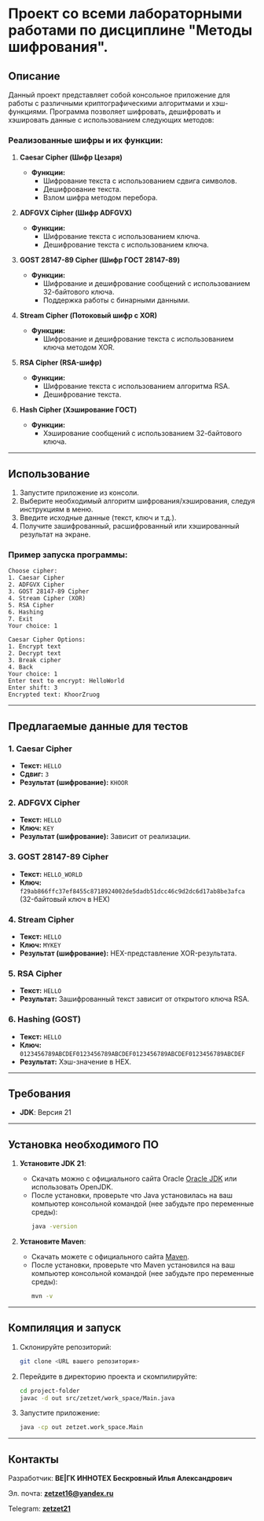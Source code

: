 # Проект со всеми лабораторными работами по дисциплине "Методы шифрования". 

## Описание

Данный проект представляет собой консольное приложение для работы с различными криптографическими алгоритмами и хэш-функциями.
Программа позволяет шифровать, дешифровать и хэшировать данные с использованием следующих методов:

### Реализованные шифры и их функции:
1. **Caesar Cipher (Шифр Цезаря)**
    - **Функции:**
        - Шифрование текста с использованием сдвига символов.
        - Дешифрование текста.
        - Взлом шифра методом перебора.

2. **ADFGVX Cipher (Шифр ADFGVX)**
    - **Функции:**
        - Шифрование текста с использованием ключа.
        - Дешифрование текста с использованием ключа.

3. **GOST 28147-89 Cipher (Шифр ГОСТ 28147-89)**
    - **Функции:**
        - Шифрование и дешифрование сообщений с использованием 32-байтового ключа.
        - Поддержка работы с бинарными данными.

4. **Stream Cipher (Потоковый шифр с XOR)**
    - **Функции:**
        - Шифрование и дешифрование текста с использованием ключа методом XOR.

5. **RSA Cipher (RSA-шифр)**
    - **Функции:**
        - Шифрование текста с использованием алгоритма RSA.
        - Дешифрование текста.

6. **Hash Cipher (Хэширование ГОСТ)**
    - **Функции:**
        - Хэширование сообщений с использованием 32-байтового ключа.

---

## Использование
1. Запустите приложение из консоли.
2. Выберите необходимый алгоритм шифрования/хэширования, следуя инструкциям в меню.
3. Введите исходные данные (текст, ключ и т.д.).
4. Получите зашифрованный, расшифрованный или хэшированный результат на экране.

### Пример запуска программы:
```plaintext
Choose cipher:
1. Caesar Cipher
2. ADFGVX Cipher
3. GOST 28147-89 Cipher
4. Stream Cipher (XOR)
5. RSA Cipher
6. Hashing
7. Exit
Your choice: 1

Caesar Cipher Options:
1. Encrypt text
2. Decrypt text
3. Break cipher
4. Back
Your choice: 1
Enter text to encrypt: HelloWorld
Enter shift: 3
Encrypted text: KhoorZruog
```

---

## Предлагаемые данные для тестов

### 1. **Caesar Cipher**
- **Текст:** `HELLO`
- **Сдвиг:** `3`
- **Результат (шифрование):** `KHOOR`

### 2. **ADFGVX Cipher**
- **Текст:** `HELLO`
- **Ключ:** `KEY`
- **Результат (шифрование):** Зависит от реализации.

### 3. **GOST 28147-89 Cipher**
- **Текст:** `HELLO_WORLD`
- **Ключ:** `f29ab866ffc37ef8455c8718924002de5dadb51dcc46c9d2dc6d17ab8be3afca` (32-байтовый ключ в HEX)

### 4. **Stream Cipher**
- **Текст:** `HELLO`
- **Ключ:** `MYKEY`
- **Результат (шифрование):** HEX-представление XOR-результата.

### 5. **RSA Cipher**
- **Текст:** `HELLO`
- **Результат:** Зашифрованный текст зависит от открытого ключа RSA.

### 6. **Hashing (GOST)**
- **Текст:** `HELLO`
- **Ключ:** `0123456789ABCDEF0123456789ABCDEF0123456789ABCDEF0123456789ABCDEF`
- **Результат:** Хэш-значение в HEX.

---

## Требования
- **JDK**: Версия 21

---
## Установка необходимого ПО

1. **Установите JDK 21**:
    - Скачать можно с официального сайта Oracle [Oracle JDK](https://www.oracle.com/java/technologies/javase/jdk21-archive-downloads.html) или использовать OpenJDK.
    - После установки, проверьте что Java установилась на ваш компьютер консольной командой (нее забудьте про переменные среды):
      ```sh
      java -version
      ```

2. **Установите Maven**:
    - Скачать можете с официального сайта [Maven](https://maven.apache.org/download.cgi).
    - После установки, проверьте что Maven установился на ваш компьютер консольной командой (нее забудьте про переменные среды):
      ```sh
      mvn -v
      ```
---

## Компиляция и запуск
1. Склонируйте репозиторий:
   ```bash
   git clone <URL вашего репозитория>
   ```
2. Перейдите в директорию проекта и скомпилируйте:
   ```bash
   cd project-folder
   javac -d out src/zetzet/work_space/Main.java
   ```
3. Запустите приложение:
   ```bash
   java -cp out zetzet.work_space.Main
   ```

---

## Контакты
Разработчик: **BE|ГК ИННОТЕХ Бескровный Илья Александрович**  

Эл. почта: **zetzet16@yandex.ru**

Telegram: **[zetzet21](https://t.me/zetzet21)**